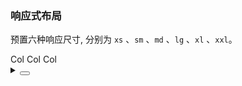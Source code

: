 ### 响应式布局

预置六种响应尺寸, 分别为 `xs` 、`sm` 、`md` 、`lg` 、`xl` 、`xxl`。

<div class="cell-demo vp-raw">
  <yc-row class="grid-demo">
    <yc-col
      :span="{
        xs: 2,
        sm: 4,
        md: 6,
        lg: 8,
        xl: 10,
        xxl: 8,
      }">
      Col
    </yc-col>
    <yc-col
      :span="{
        xs: 20,
        sm: 16,
        md: 12,
        lg: 8,
        xl: 4,
        xxl: 8,
      }">
      Col
    </yc-col>
    <yc-col
      :span="{
        xs: 2,
        sm: 4,
        md: 6,
        lg: 8,
        xl: 10,
        xxl: 8,
      }">
      Col
    </yc-col>
  </yc-row>
</div>

<style scoped>
.grid-demo .yc-col {
  height: 48px;
  line-height: 48px;
  color: var(--color-white);
  text-align: center;
}
.grid-demo .yc-col:nth-child(2n) {
  background-color: rgba(var(--arcoblue-6), 0.9);
}
.grid-demo .yc-col:nth-child(2n + 1) {
  background-color: var(--color-primary-light-4);
}
</style>

<details>
<summary>
 <button class="code-btn"  >
    <icon-code />
 </button>
</summary>

```vue
<template>
  <yc-row class="grid-demo">
    <yc-col
      :span="{
        xs: 2,
        sm: 4,
        md: 6,
        lg: 8,
        xl: 10,
        xxl: 8,
      }">
      Col
    </yc-col>
    <yc-col
      :span="{
        xs: 20,
        sm: 16,
        md: 12,
        lg: 8,
        xl: 4,
        xxl: 8,
      }">
      Col
    </yc-col>
    <yc-col
      :span="{
        xs: 2,
        sm: 4,
        md: 6,
        lg: 8,
        xl: 10,
        xxl: 8,
      }">
      Col
    </yc-col>
  </yc-row>
</template>

<style scoped>
.grid-demo .yc-col {
  height: 48px;
  line-height: 48px;
  color: var(--color-white);
  text-align: center;
}
.grid-demo .yc-col:nth-child(2n) {
  background-color: rgba(var(--arcoblue-6), 0.9);
}
.grid-demo .yc-col:nth-child(2n + 1) {
  background-color: var(--color-primary-light-4);
}
</style>
```

</details>
